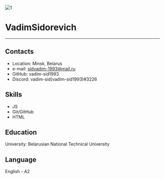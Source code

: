 ![1](https://user-images.githubusercontent.com/79473969/161119928-2109cd1c-f72a-4f08-ad78-857c72da857c.jpg)

#  VadimSidorevich 
--- 
##  Contacts 
*  Location: Minsk, Belarus  
*  e-mail: sidvadim-1993@mail.ru 
*  GitHub: vadim-sid1993 
*  Discord: vadim-sid(vadim-sid1993)#3226 
 
##  Skills 
* JS
* Git/GitHub 
* HTML 
 
##  Education 
University: Belarusian National Technical University
 
##  Language 
English - A2
